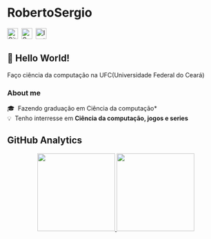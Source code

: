 # RobertoSergio
<a href="https://www.github.com/RobertoSergio" target="_blank"><img src="https://img.shields.io/badge/GitHub-100000?style=flat&logo=github&logoColor=white" alt="GitHub Badge" height="25"></a>&nbsp;
<a href="mailto:robertomeneses12513321@gmail.com" target="_blank"><img src="https://img.shields.io/badge/Gmail-D14836?style=flat&logo=gmail&logoColor=white" alt="Gmail Badge" height="25"></a>&nbsp;
<a href="https://www.instagram.com/roberto_sergio21" target="_blank"><img src="https://img.shields.io/badge/Instagram-E4405F?style=flat&logo=instagram&logoColor=white" alt="Instagram Badge" height="25"></a>&nbsp;

## 👋 Hello World!

Faço ciência da computação na UFC(Universidade Federal do Ceará)

### About me
🎓 &nbsp;Fazendo graduação em Ciência da computação*
<br/>💡&nbsp; Tenho interresse em **Ciência da computação, jogos e series**

## GitHub Analytics

<p align="center">
<a href="https://github.com/RobertoSergio">

  <img height="180em" src="https://github-readme-stats.vercel.app/api?username=RobertoSergios&theme=dracula&show_icons=true&include_all_commits=true&count_private=true">
  <img height="180em" src="https://github-readme-stats.vercel.app/api/top-langs/?username=RobertoSergio&theme=dracula&layout=compact&langs_count=5">
</a>
</p>
